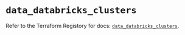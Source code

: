 # `data_databricks_clusters`

Refer to the Terraform Registory for docs: [`data_databricks_clusters`](https://registry.terraform.io/providers/databricks/databricks/1.32.0/docs/data-sources/clusters).
